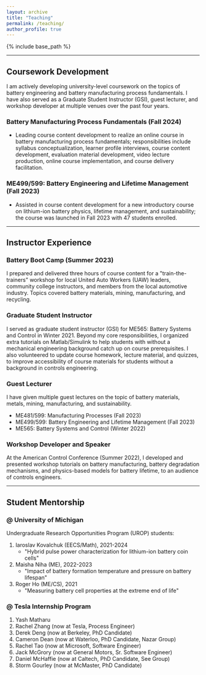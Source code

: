 ```yaml
---
layout: archive
title: "Teaching"
permalink: /teaching/
author_profile: true
---
```


{% include base_path %}

----
## Coursework Development

I am actively developing university-level coursework on the topics of battery engineering and battery manufacturing process fundamentals. I have also served as a Graduate Student Instructor (GSI), guest lecturer, and workshop developer at multiple venues over the past four years.

### Battery Manufacturing Process Fundamentals (**Fall 2024**)
- Leading course content development to realize an online course in battery manufacturing process fundamentals; responsibilities include syllabus conceptualization, learner profile interviews, course content development, evaluation material development, video lecture production, online course implementation, and course delivery facilitation.

### ME499/599: Battery Engineering and Lifetime Management (**Fall 2023**)
- Assisted in course content development for a new introductory course on lithium-ion battery physics, lifetime management, and sustainability; the course was launched in Fall 2023 with 47 students enrolled.

----
## Instructor Experience

### Battery Boot Camp (**Summer 2023**)
I prepared and delivered three hours of course content for a "train-the-trainers" workshop for local United Auto Workers (UAW) leaders, community college instructors, and members from the local automotive industry. Topics covered battery materials, mining, manufacturing, and recycling.

### Graduate Student Instructor
I served as graduate student instructor (GSI) for ME565: Battery Systems and Control in Winter 2021. Beyond my core responsibilities, I organized extra tutorials on Matlab/Simulink to help students with without a mechanical engineering background catch up on course prerequisites. I also volunteered to update course homework, lecture material, and quizzes, to improve accessibility of course materials for students without a background in controls engineering.

### Guest Lecturer
I have given multiple guest lectures on the topic of battery materials, metals, mining, manufacturing, and sustainability.
- ME481/599: Manufacturing Processes (Fall 2023)
- ME499/599: Battery Engineering and Lifetime Management (Fall 2023)
- ME565: Battery Systems and Control (Winter 2022)

### Workshop Developer and Speaker
At the American Control Conference (Summer 2022), I developed and presented workshop tutorials on battery manufacturing, battery degradation mechanisms, and physics-based models for battery lifetime, to an audience of controls engineers.

----
## Student Mentorship

### @ University of Michigan

Undergraduate Research Opportunities Program (UROP) students:
1. Iaroslav Kovalchuk (EECS/Math), 2021-2024
   - "Hybrid pulse power characterization for lithium-ion battery coin cells"
2. Maisha Niha (ME), 2022-2023
   - "Impact of battery formation temperature and pressure on battery lifespan"
3. Roger Ho (ME/CS), 2021
   - "Measuring battery cell properties at the extreme end of life"

### @ Tesla Internship Program

1. Yash Matharu
2. Rachel Zhang (now at Tesla, Process Engineer)
3. Derek Deng (now at Berkeley, PhD Candidate)
4. Cameron Dean (now at Waterloo, PhD Candidate, Nazar Group)
5. Rachel Tao (now at Microsoft, Software Engineer)
6. Jack McGrory (now at General Motors, Sr. Software Engineer)
7. Daniel McHaffie (now at Caltech, PhD Candidate, See Group)
8. Storm Gourley (now at McMaster, PhD Candidate)
